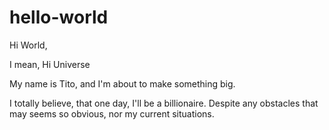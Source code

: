 # hello-world

Hi World,

I mean, Hi Universe

My name is Tito, and I'm about to make something big.

I totally believe, that one day, I'll be a billionaire. Despite any obstacles that may seems so obvious, nor my current situations.